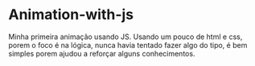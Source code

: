 # Animation-with-js

Minha primeira animação usando JS.
Usando um pouco de html e css, porem o foco é na lógica, nunca havia tentado fazer algo do tipo, é bem simples porem ajudou a reforçar alguns conhecimentos.
